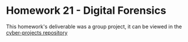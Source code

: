 # Homework 21 - Digital Forensics

This homework's deliverable was a group project, it can be viewed in the [cyber-projects repository](https://github.com/sower-j/cyber-projects)